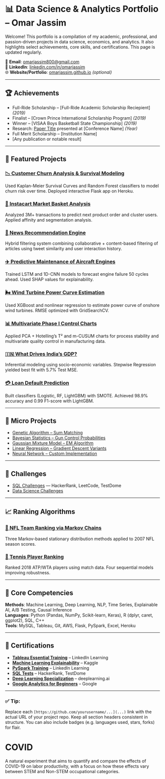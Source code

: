 # 📊 Data Science & Analytics Portfolio – Omar Jassim

Welcome! This portfolio is a compilation of my academic, professional, and passion-driven projects in data science, economics, and analytics. It also highlights select achievements, core skills, and certifications. This page is updated regularly.

📧 **Email**: [omarjassim800@gmail.com](mailto:omarjassim800@gmail.com)  
🔗 **LinkedIn**: [linkedin.com/in/omarjassim](https://linkedin.com/in/omarjassim)  
🌐 **Website/Portfolio**: [omarjassim.github.io](https://omarjassim.github.io) *(optional)*  

---

## 🏆 Achievements

- Full-Ride Scholarship – [Full-Ride Academic Scholarship Reciepient] *(2019)*
- Finalist – [Crown Prince International Scholarship Program] *(2019)*
- Winner – [VISAA Boys Basketball State Championship] *(2019)*
- Research: [Paper Title](#) presented at [Conference Name] *(Year)*
- Full Merit Scholarship – [Institution Name]
- [Any publication or notable result]

---

## 📁 Featured Projects

### [📉 Customer Churn Analysis & Survival Modeling](https://github.com/yourusername/customer-churn-project)
Used Kaplan-Meier Survival Curves and Random Forest classifiers to model churn risk over time. Deployed interactive Flask app on Heroku.

### [🛒 Instacart Market Basket Analysis](https://github.com/yourusername/instacart-basket-analysis)
Analyzed 3M+ transactions to predict next product order and cluster users. Applied affinity and segmentation analysis.

### [📰 News Recommendation Engine](https://github.com/yourusername/news-recommender)
Hybrid filtering system combining collaborative + content-based filtering of articles using tweet similarity and user interaction history.

### [✈️ Predictive Maintenance of Aircraft Engines](https://github.com/yourusername/aircraft-engine-prediction)
Trained LSTM and 1D-CNN models to forecast engine failure 50 cycles ahead. Used SHAP values for explainability.

### [🌬️ Wind Turbine Power Curve Estimation](https://github.com/yourusername/wind-turbine-regression)
Used XGBoost and nonlinear regression to estimate power curve of onshore wind turbines. RMSE optimized with GridSearchCV.

### [📊 Multivariate Phase I Control Charts](https://github.com/yourusername/phase1-control-analysis)
Applied PCA + Hotelling’s T² and m-CUSUM charts for process stability and multivariate quality control in manufacturing data.

### [🇮🇳 What Drives India’s GDP?](https://github.com/yourusername/india-gdp-model)
Inferential modeling using socio-economic variables. Stepwise Regression yielded best fit with 5.7% Test MSE.

### [💳 Loan Default Prediction](https://github.com/yourusername/loan-default-lightgbm)
Built classifiers (Logistic, RF, LightGBM) with SMOTE. Achieved 98.9% accuracy and 0.99 F1-score with LightGBM.

---

## 🔬 Micro Projects

- [Genetic Algorithm – Sum Matching](https://github.com/yourusername/genetic-algorithm-sum)
- [Bayesian Statistics – Gun Control Probabilities](https://github.com/yourusername/bayesian-gun-example)
- [Gaussian Mixture Model – EM Algorithm](https://github.com/yourusername/gmm-em-1d)
- [Linear Regression – Gradient Descent Variants](https://github.com/yourusername/linear-regression-methods)
- [Neural Network – Custom Implementation](https://github.com/yourusername/simple-neural-net)

---

## 🧠 Challenges

- [SQL Challenges](https://github.com/yourusername/sql-challenges) — HackerRank, LeetCode, TestDome
- [Data Science Challenges](https://github.com/yourusername/data-science-challenges)

---

## 📈 Ranking Algorithms

### [🏈 NFL Team Ranking via Markov Chains](https://github.com/yourusername/nfl-markov-ranking)
Three Markov-based stationary distribution methods applied to 2007 NFL season scores.

### [🎾 Tennis Player Ranking](https://github.com/yourusername/tennis-player-ranking)
Ranked 2018 ATP/WTA players using match data. Four sequential models improving robustness.

---

## 🧰 Core Competencies

**Methods**: Machine Learning, Deep Learning, NLP, Time Series, Explainable AI, A/B Testing, Causal Inference  
**Languages**: Python (Pandas, NumPy, Scikit-learn, Keras), R (dplyr, caret, ggplot2), SQL, C++  
**Tools**: MySQL, Tableau, Git, AWS, Flask, PySpark, Excel, Heroku  

---

## 📜 Certifications

- **[Tableau Essential Training](https://www.linkedin.com/learning/)** – LinkedIn Learning  
- **[Machine Learning Explainability](https://www.kaggle.com/learn/interpretable-machine-learning)** – Kaggle  
- **[PySpark Training](https://www.linkedin.com/learning/)** – LinkedIn Learning  
- **[SQL Tests](https://www.hackerrank.com/)** – HackerRank, TestDome  
- **[Deep Learning Specialization](https://www.coursera.org/specializations/deep-learning)** – deeplearning.ai  
- **[Google Analytics for Beginners](https://analytics.google.com/analytics/academy/)** – Google

---

### ✅ Tip:
Replace each `[https://github.com/yourusername/...](...)` link with the actual URL of your project repo. Keep all section headers consistent in structure. You can also include badges (e.g. languages used, stars, forks) for flair.
# COVID
A natural experiment that aims to quantify and compare the effects of COVID-19 on labor productivity, with a focus on how these effects vary between STEM and Non-STEM occupational categories.
